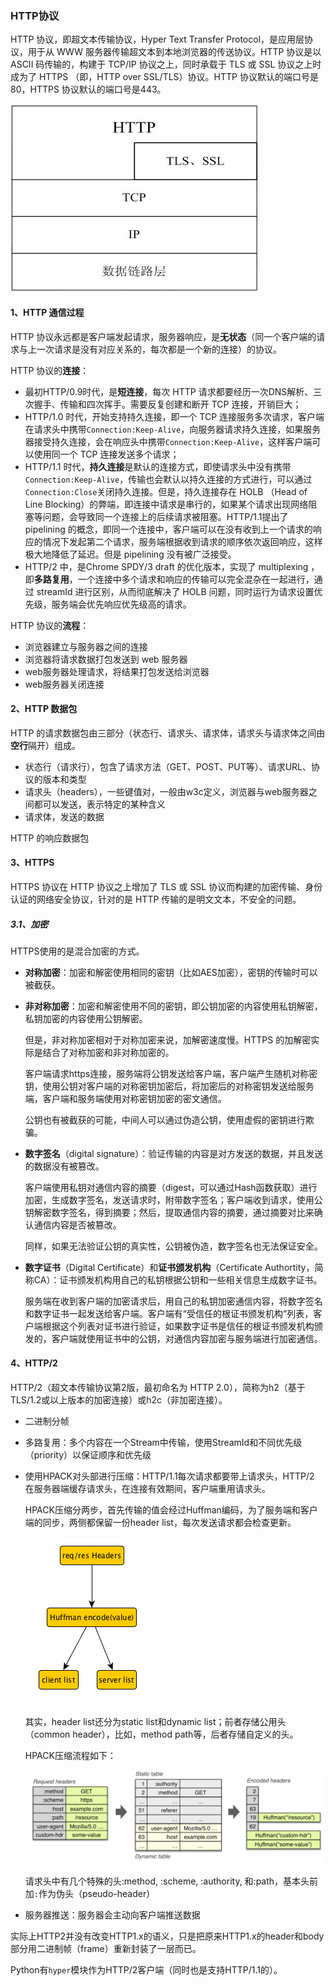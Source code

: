 ### HTTP协议

HTTP 协议，即超文本传输协议，Hyper Text Transfer Protocol，是应用层协议，用于从 WWW 服务器传输超文本到本地浏览器的传送协议。HTTP 协议是以 ASCII 码传输的，构建于 TCP/IP 协议之上，同时承载于 TLS 或 SSL 协议之上时成为了 HTTPS （即，HTTP over SSL/TLS）协议。HTTP 协议默认的端口号是80，HTTPS 协议默认的端口号是443。

![HTTP协议在TCP/IP协议栈中的位置](/assets/20110826201312465.jpg)

#### 1、HTTP 通信过程

HTTP 协议永远都是客户端发起请求，服务器响应，是**无状态**（同一个客户端的请求与上一次请求是没有对应关系的，每次都是一个新的连接）的协议。

HTTP 协议的**连接**：

- 最初HTTP/0.9时代，是**短连接**，每次 HTTP 请求都要经历一次DNS解析、三次握手、传输和四次挥手。需要反复创建和断开 TCP 连接，开销巨大；
- HTTP/1.0 时代，开始支持持久连接，即一个 TCP 连接服务多次请求，客户端在请求头中携带`Connection:Keep-Alive`，向服务器请求持久连接，如果服务器接受持久连接，会在响应头中携带`Connection:Keep-Alive`，这样客户端可以使用同一个 TCP 连接发送多个请求；
- HTTP/1.1 时代，**持久连接**是默认的连接方式，即使请求头中没有携带`Connection:Keep-Alive`，传输也会默认以持久连接的方式进行，可以通过`Connection:Close`关闭持久连接。但是，持久连接存在 HOLB （Head of Line Blocking）的弊端，即连接中请求是串行的，如果某个请求出现网络阻塞等问题，会导致同一个连接上的后续请求被阻塞。HTTP/1.1提出了 pipelining 的概念，即同一个连接中，客户端可以在没有收到上一个请求的响应的情况下发起第二个请求，服务端根据收到请求的顺序依次返回响应，这样极大地降低了延迟。但是 pipelining 没有被广泛接受。
- HTTP/2 中，是Chrome SPDY/3 draft 的优化版本，实现了 multiplexing ，即**多路复用**，一个连接中多个请求和响应的传输可以完全混杂在一起进行，通过 streamId 进行区别，从而彻底解决了 HOLB 问题，同时运行为请求设置优先级，服务端会优先响应优先级高的请求。

HTTP 协议的**流程**：

- 浏览器建立与服务器之间的连接
- 浏览器将请求数据打包发送到 web 服务器
- web服务器处理请求，将结果打包发送给浏览器
- web服务器关闭连接

#### 2、HTTP 数据包

HTTP 的请求数据包由三部分（状态行、请求头、请求体，请求头与请求体之间由**空行**隔开）组成。

- 状态行（请求行），包含了请求方法（GET、POST、PUT等）、请求URL、协议的版本和类型
- 请求头（headers），一些键值对，一般由w3c定义，浏览器与web服务器之间都可以发送，表示特定的某种含义
- 请求体，发送的数据

HTTP 的响应数据包

#### 3、HTTPS

HTTPS 协议在 HTTP 协议之上增加了 TLS 或 SSL 协议而构建的加密传输、身份认证的网络安全协议，针对的是 HTTP 传输的是明文文本，不安全的问题。

##### 3.1、加密

HTTPS使用的是混合加密的方式。

- **对称加密**：加密和解密使用相同的密钥（比如AES加密），密钥的传输时可以被截获。

- **非对称加密**：加密和解密使用不同的密钥，即公钥加密的内容使用私钥解密，私钥加密的内容使用公钥解密。

  但是，非对称加密相对于对称加密来说，加解密速度慢。HTTPS 的加解密实际是结合了对称加密和非对称加密的。

  客户端请求https连接，服务端将公钥发送给客户端，客户端产生随机对称密钥，使用公钥对客户端的对称密钥加密后，将加密后的对称密钥发送给服务端，客户端和服务端使用对称密钥加密的密文通信。

  公钥也有被截获的可能，中间人可以通过伪造公钥，使用虚假的密钥进行欺骗。

- **数字签名**（digital signature）：验证传输的内容是对方发送的数据，并且发送的数据没有被篡改。

  客户端使用私钥对通信内容的摘要（digest，可以通过Hash函数获取）进行加密，生成数字签名，发送请求时，附带数字签名；客户端收到请求，使用公钥解密数字签名，得到摘要；然后，提取通信内容的摘要，通过摘要对比来确认通信内容是否被篡改。

  同样，如果无法验证公钥的真实性，公钥被伪造，数字签名也无法保证安全。

- **数字证书**（Digital Certificate）和**证书颁发机构**（Certificate Authortity，简称CA）：证书颁发机构用自己的私钥根据公钥和一些相关信息生成数字证书。

  服务端在收到客户端的加密请求后，用自己的私钥加密通信内容，将数字签名和数字证书一起发送给客户端。客户端有“受信任的根证书颁发机构”列表，客户端根据这个列表对证书进行验证，如果数字证书是信任的根证书颁发机构颁发的，客户端就使用证书中的公钥，对通信内容加密与服务端进行加密通信。

#### 4、HTTP/2

HTTP/2（超文本传输协议第2版，最初命名为 HTTP 2.0），简称为h2（基于TLS/1.2或以上版本的加密连接）或h2c（非加密连接）。

- 二进制分帧

- 多路复用：多个内容在一个Stream中传输，使用StreamId和不同优先级（priority）以保证顺序和优先级

- 使用HPACK对头部进行压缩：HTTP/1.1每次请求都要带上请求头，HTTP/2 在服务器端缓存请求头，在连接有效期间，客户端重用请求头。

  HPACK压缩分两步，首先传输的值会经过Huffman编码，为了服务端和客户端的同步，两侧都保留一份header list，每次发送请求都会检查更新。

  ![1614664862914](/assets/1614664862914.png)

  其实，header list还分为static list和dynamic list；前者存储公用头（common header），比如，method path等，后者存储自定义的头。

  HPACK压缩流程如下：

  ![1614665173953](/assets/1614665173953.png)

  请求头中有几个特殊的头:method, :scheme, :authority, 和:path，基本头前加`:`作为伪头（pseudo-header）

- 服务器推送：服务器会主动向客户端推送数据

实际上HTTP2并没有改变HTTP1.x的语义，只是把原来HTTP1.x的header和body部分用二进制帧（frame）重新封装了一层而已。

Python有`hyper`模块作为HTTP/2客户端（同时也是支持HTTP/1.1的）。